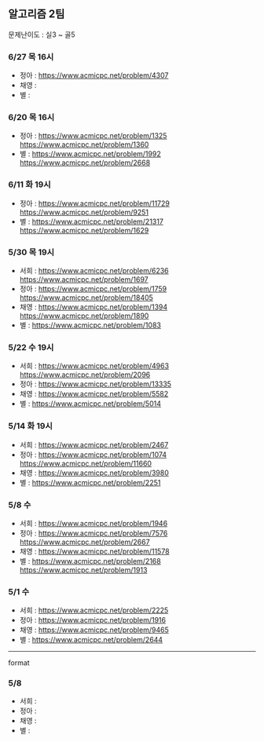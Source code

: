 ## 알고리즘 2팀

문제난이도 : 실3 ~ 골5

### 6/27 목 16시

- 정아 : https://www.acmicpc.net/problem/4307
- 채영 : 
- 별 : 

### 6/20 목 16시

- 정아 : https://www.acmicpc.net/problem/1325 https://www.acmicpc.net/problem/1360
- 별 : https://www.acmicpc.net/problem/1992  https://www.acmicpc.net/problem/2668

### 6/11 화 19시

- 정아 : https://www.acmicpc.net/problem/11729 https://www.acmicpc.net/problem/9251
- 별 : https://www.acmicpc.net/problem/21317  https://www.acmicpc.net/problem/1629

### 5/30 목 19시

- 서희 : https://www.acmicpc.net/problem/6236 https://www.acmicpc.net/problem/1697
- 정아 : https://www.acmicpc.net/problem/1759 https://www.acmicpc.net/problem/18405
- 채영 : https://www.acmicpc.net/problem/1394 https://www.acmicpc.net/problem/1890
- 별 : https://www.acmicpc.net/problem/1083

### 5/22 수 19시

- 서희 : https://www.acmicpc.net/problem/4963 https://www.acmicpc.net/problem/2096
- 정아 : https://www.acmicpc.net/problem/13335
- 채영 : https://www.acmicpc.net/problem/5582
- 별 : https://www.acmicpc.net/problem/5014

### 5/14 화 19시

- 서희 : https://www.acmicpc.net/problem/2467
- 정아 : https://www.acmicpc.net/problem/1074 https://www.acmicpc.net/problem/11660
- 채영 : https://www.acmicpc.net/problem/3980
- 별 : https://www.acmicpc.net/problem/2251

### 5/8 수

- 서희 : https://www.acmicpc.net/problem/1946
- 정아 : https://www.acmicpc.net/problem/7576 https://www.acmicpc.net/problem/2667
- 채영 : https://www.acmicpc.net/problem/11578
- 별 : https://www.acmicpc.net/problem/2168
  https://www.acmicpc.net/problem/1913

### 5/1 수

- 서희 : https://www.acmicpc.net/problem/2225
- 정아 : https://www.acmicpc.net/problem/1916
- 채영 : https://www.acmicpc.net/problem/9465
- 별 : https://www.acmicpc.net/problem/2644

---

format

### 5/8

- 서희 : 
- 정아 : 
- 채영 : 
- 별 : 
